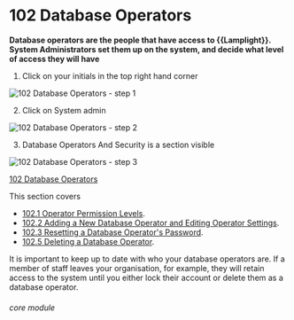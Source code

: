 # 102 Database Operators

**Database operators are the people that have access to {{Lamplight}}. System Administrators set them up on the system, and decide what level of access they will have**

1. Click on your initials in the top right hand corner

![102 Database Operators - step 1](102_Database_Operators_im_1.png)

2. Click on System admin

![102 Database Operators - step 2](102_Database_Operators_im_2.png)

3. Database Operators And Security is a section visible

![102 Database Operators - step 3](102_Database_Operators_im_3.png)

[102 Database Operators](/help/index/p/102)

This section covers

- [102.1 Operator Permission Levels](/help/index/p/102.1).
- [102.2 Adding a New Database Operator and Editing Operator Settings](/help/index/p/102.2).
- [102.3 Resetting a Database Operator's Password](/help/index/p/102.3).
- [102.5 Deleting a Database Operator](/help/index/p/102.5).


It is important to keep up to date with who your database operators are. If a member of staff leaves your organisation, for example, they will retain access to the system until you either lock their account or delete them as a database operator. 

###### core module
